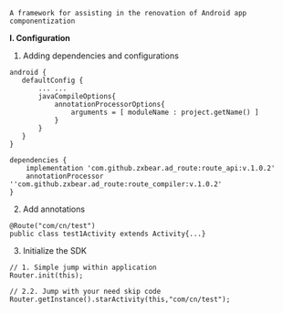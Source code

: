 ```
A framework for assisting in the renovation of Android app componentization
```

**I. Configuration**
1. Adding dependencies and configurations
```
android {
   defaultConfig {
       ... ...
       javaCompileOptions{
           annotationProcessorOptions{
               arguments = [ moduleName : project.getName() ]
           }
       }
   }     
}

dependencies {
    implementation 'com.github.zxbear.ad_route:route_api:v.1.0.2'
    annotationProcessor ''com.github.zxbear.ad_route:route_compiler:v.1.0.2'
}
```
2. Add annotations
```
@Route("com/cn/test")
public class test1Activity extends Activity{...}
```
3. Initialize the SDK
```
// 1. Simple jump within application
Router.init(this);

// 2.2. Jump with your need skip code
Router.getInstance().starActivity(this,"com/cn/test");
```
